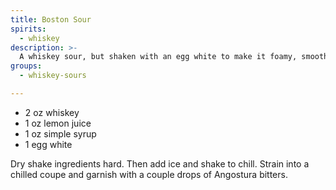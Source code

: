 ```yaml
---
title: Boston Sour
spirits:
  - whiskey
description: >-
  A whiskey sour, but shaken with an egg white to make it foamy, smooth, and creamy.
groups:
  - whiskey-sours

---
```


- 2 oz whiskey
- 1 oz lemon juice
- 1 oz simple syrup
- 1 egg white

Dry shake ingredients hard.  Then add ice and shake to chill.  Strain into a chilled coupe and garnish with a couple drops of Angostura bitters.